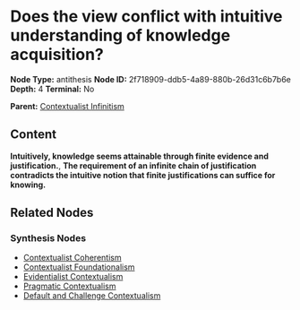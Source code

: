 # Does the view conflict with intuitive understanding of knowledge acquisition?

**Node Type:** antithesis
**Node ID:** 2f718909-ddb5-4a89-880b-26d31c6b7b6e
**Depth:** 4
**Terminal:** No

**Parent:** [Contextualist Infinitism](contextualist-infinitism-synthesis-ee877d28-a792-4935-8ec8-00938aa10b0f.md)

## Content

**Intuitively, knowledge seems attainable through finite evidence and justification.**, **The requirement of an infinite chain of justification contradicts the intuitive notion that finite justifications can suffice for knowing.**

## Related Nodes

### Synthesis Nodes

- [Contextualist Coherentism](contextualist-coherentism-synthesis-e62c160e-8466-4d9b-8189-40672eedf9c4.md)
- [Contextualist Foundationalism](contextualist-foundationalism-synthesis-6a393b3d-b087-46a0-9249-86c50927724f.md)
- [Evidentialist Contextualism](evidentialist-contextualism-synthesis-75b7976b-0cde-472c-8787-2cebf28e359c.md)
- [Pragmatic Contextualism](pragmatic-contextualism-synthesis-235839b0-276d-483a-a33d-a3e40aa296b4.md)
- [Default and Challenge Contextualism](default-and-challenge-contextualism-synthesis-7b2b4485-6b3e-4bf5-b9a0-029ae35d6715.md)
